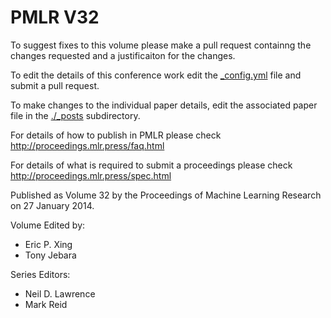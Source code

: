 # PMLR V32

To suggest fixes to this volume please make a pull request containng the changes requested and a justificaiton for the changes.

To edit the details of this conference work edit the [_config.yml](./_config.yml) file and submit a pull request.

To make changes to the individual paper details, edit the associated paper file in the [./_posts](./_posts) subdirectory.

For details of how to publish in PMLR please check http://proceedings.mlr.press/faq.html

For details of what is required to submit a proceedings please check http://proceedings.mlr.press/spec.html



Published as Volume 32 by the Proceedings of Machine Learning Research on 27 January 2014.

Volume Edited by:
  * Eric P. Xing
  * Tony Jebara

Series Editors:
  * Neil D. Lawrence
  * Mark Reid
